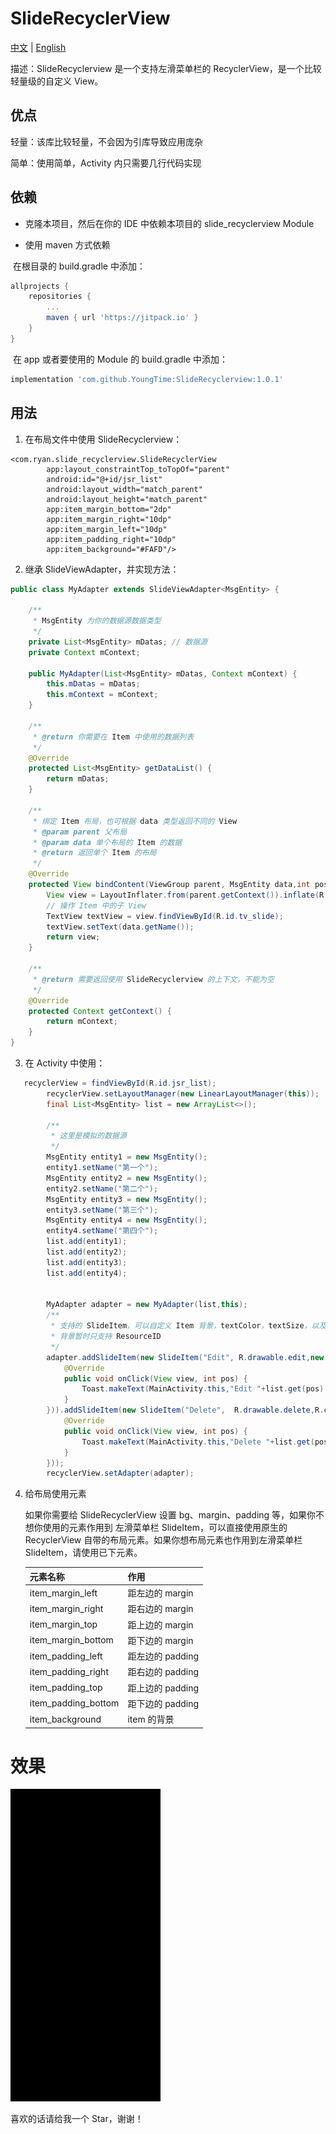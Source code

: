 # SlideRecyclerView
[中文](https://github.com/YoungTime/SlideRecyclerView/blob/master/README.md) | [English](https://github.com/YoungTime/SlideRecyclerView/blob/master/README_en.md)

描述：SlideRecyclerview 是一个支持左滑菜单栏的 RecyclerView，是一个比较轻量级的自定义 View。

## 优点

轻量：该库比较轻量，不会因为引库导致应用庞杂

简单：使用简单，Activity 内只需要几行代码实现

## 依赖

- 克隆本项目，然后在你的 IDE 中依赖本项目的 slide_recyclerview Module

- 使用 maven 方式依赖

​       在根目录的 build.gradle 中添加：

```groovy
allprojects {
    repositories {
        ...
        maven { url 'https://jitpack.io' }
    }
}
```

​      在 app 或者要使用的 Module 的 build.gradle 中添加：

```groovy
implementation 'com.github.YoungTime:SlideRecyclerview:1.0.1'
```

## 用法

1. 在布局文件中使用 SlideRecyclerview：

```xm
<com.ryan.slide_recyclerview.SlideRecyclerView
        app:layout_constraintTop_toTopOf="parent"
        android:id="@+id/jsr_list"
        android:layout_width="match_parent"
        android:layout_height="match_parent"
        app:item_margin_bottom="2dp"
        app:item_margin_right="10dp"
        app:item_margin_left="10dp"
        app:item_padding_right="10dp"
        app:item_background="#FAFD"/>
```

2. 继承 SlideViewAdapter，并实现方法：

```java
public class MyAdapter extends SlideViewAdapter<MsgEntity> {

    /**
     * MsgEntity 为你的数据源数据类型
     */
    private List<MsgEntity> mDatas; // 数据源
    private Context mContext;

    public MyAdapter(List<MsgEntity> mDatas, Context mContext) {
        this.mDatas = mDatas;
        this.mContext = mContext;
    }

    /**
     * @return 你需要在 Item 中使用的数据列表
     */
    @Override
    protected List<MsgEntity> getDataList() {
        return mDatas;
    }

    /**
     * 绑定 Item 布局，也可根据 data 类型返回不同的 View
     * @param parent 父布局
     * @param data 单个布局的 Item 的数据
     * @return 返回单个 Item 的布局
     */
    @Override
    protected View bindContent(ViewGroup parent, MsgEntity data,int pos) {
        View view = LayoutInflater.from(parent.getContext()).inflate(R.layout.item_slide_view,parent,false);
        // 操作 Item 中的子 View
        TextView textView = view.findViewById(R.id.tv_slide);
        textView.setText(data.getName());
        return view;
    }

    /**
     * @return 需要返回使用 SlideRecyclerview 的上下文，不能为空
     */
    @Override
    protected Context getContext() {
        return mContext;
    }
}
```

3. 在 Activity 中使用：

```java
   recyclerView = findViewById(R.id.jsr_list);
        recyclerView.setLayoutManager(new LinearLayoutManager(this));
        final List<MsgEntity> list = new ArrayList<>();

        /**
         * 这里是模拟的数据源
         */
        MsgEntity entity1 = new MsgEntity();
        entity1.setName("第一个");
        MsgEntity entity2 = new MsgEntity();
        entity2.setName("第二个");
        MsgEntity entity3 = new MsgEntity();
        entity3.setName("第三个");
        MsgEntity entity4 = new MsgEntity();
        entity4.setName("第四个");
        list.add(entity1);
        list.add(entity2);
        list.add(entity3);
        list.add(entity4);


        MyAdapter adapter = new MyAdapter(list,this);
        /**
         * 支持的 SlideItem，可以自定义 Item 背景，textColor，textSize，以及点击事件
         * 背景暂时只支持 ResourceID
         */
        adapter.addSlideItem(new SlideItem("Edit", R.drawable.edit,new SlideItemAdapter.OnItemClickListener() {
            @Override
            public void onClick(View view, int pos) {
                Toast.makeText(MainActivity.this,"Edit "+list.get(pos).getName(),Toast.LENGTH_SHORT).show();
            }
        })).addSlideItem(new SlideItem("Delete",  R.drawable.delete,R.color.colorAccent,0,0, new SlideItemAdapter.OnItemClickListener() {
            @Override
            public void onClick(View view, int pos) {
                Toast.makeText(MainActivity.this,"Delete "+list.get(pos).getName(),Toast.LENGTH_SHORT).show();
            }
        }));
        recyclerView.setAdapter(adapter);
```

4. 给布局使用元素

     如果你需要给 SlideRecyclerView 设置 bg、margin、padding 等，如果你不想你使用的元素作用到 左滑菜单栏 SlideItem，可以直接使用原生的 RecyclerView 自带的布局元素。如果你想布局元素也作用到左滑菜单栏 SlideItem，请使用已下元素。

   | 元素名称            | 作用             |
   | ------------------- | ---------------- |
   | item_margin_left    | 距左边的 margin  |
   | item_margin_right   | 距右边的 margin  |
   | item_margin_top     | 距上边的 margin  |
   | item_margin_bottom  | 距下边的 margin  |
   | item_padding_left   | 距左边的 padding |
   | item_padding_right  | 距右边的 padding |
   | item_padding_top    | 距上边的 padding |
   | item_padding_bottom | 距下边的 padding |
   | item_background     | item 的背景      |
   

# 效果

![gif](/image/gif.gif)

喜欢的话请给我一个 Star，谢谢！